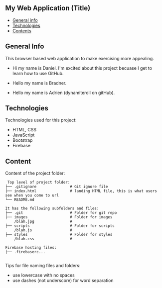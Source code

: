 ## My Web Application (Title)

* [General info](#general-info)
* [Technologies](#technologies)
* [Contents](#content)

## General Info
This browser based web application to make exercising more appealing.
* Hi my name is Daniel. I'm excited about this project becuase I get to learn how to use GitHub.
* Hello my name is Bradner.

* Hello my name is Adrien (dynamiteroll on gitHub).

## Technologies
Technologies used for this project:
* HTML, CSS
* JavaScript
* Bootstrap
* Firebase

## Content
Content of the project folder:

```
 Top level of project folder: 
├── .gitignore               # Git ignore file
├── index.html               # landing HTML file, this is what users see when you come to url
└── README.md

It has the following subfolders and files:
├── .git                     # Folder for git repo
├── images                   # Folder for images
    /blah.jpg                # 
├── scripts                  # Folder for scripts
    /blah.js                 # 
├── styles                   # Folder for styles
    /blah.css                # 

Firebase hosting files: 
├── .firebaserc...


```

Tips for file naming files and folders:
* use lowercase with no spaces
* use dashes (not underscore) for word separation

